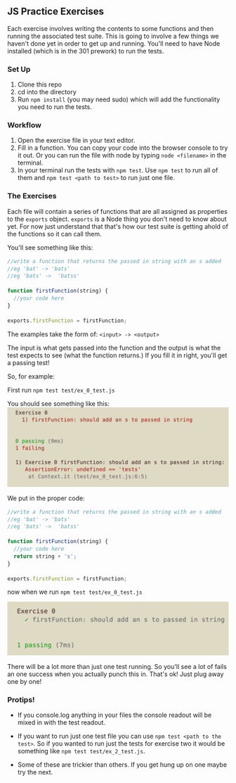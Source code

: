 ## JS Practice Exercises

Each exercise involves writing the contents to some functions and then running the associated test suite. This is going to involve a few things we haven't done yet in order to get up and running. You'll need to have Node installed (which is in the 301 prework) to run the tests.

### Set Up

1. Clone this repo
2. cd into the directory
3. Run `npm install` (you may need sudo) which will add the functionality you need to run the tests.


### Workflow
1. Open the exercise file in your text editor.
2. Fill in a function. You can copy your code into the browser console to try it out. Or you can run the file with node by typing `node <filename>` in the terminal.
3. In your terminal run the tests with `npm test`. Use `npm test` to run all of them and `npm test <path to test>` to run just one file.

### The Exercises

Each file will contain a series of functions that are all assigned as properties to the `exports` object. `exports` is a Node thing you don't need to know about yet. For now just understand that that's how our test suite is getting ahold of the functions so it can call them.

You'll see something like this:
```javascript
//write a function that returns the passed in string with an s added
//eg 'bat' -> 'bats'
//eg 'bats' ->  'batss'

function firstFunction(string) {
  //your code here
}

exports.firstFunction = firstFunction;
```

The examples take the form of:
`<input> -> <output>`

The input is what gets passed into the function and the output is what the test expects to see (what the function returns.) If you fill it in right, you'll get a passing test!

So, for example:

First run `npm test test/ex_0_test.js`

You should see something like this:
![alt tag](./img/fail_test.png)

We put in the proper code:
```javascript
//write a function that returns the passed in string with an s added
//eg 'bat' -> 'bats'
//eg 'bats' ->  'batss'

function firstFunction(string) {
  //your code here
  return string + 's';
}

exports.firstFunction = firstFunction;
```

now when we run `npm test test/ex_0_test.js`

![alt tag](./img/test_succeed.png)

There will be a lot more than just one test running. So you'll see a lot of fails an one success when you actually punch this in. That's ok! Just plug away one by one!

### Protips!

- If you console.log anything in your files the console readout will be mixed in with the test readout.

- If you want to run just one test file you can use `npm test <path to the test>`. So if you wanted to run just the tests for exercise two it would be something like `npm test test/ex_2_test.js`.

- Some of these are trickier than others. If you get hung up on one maybe try the next.
